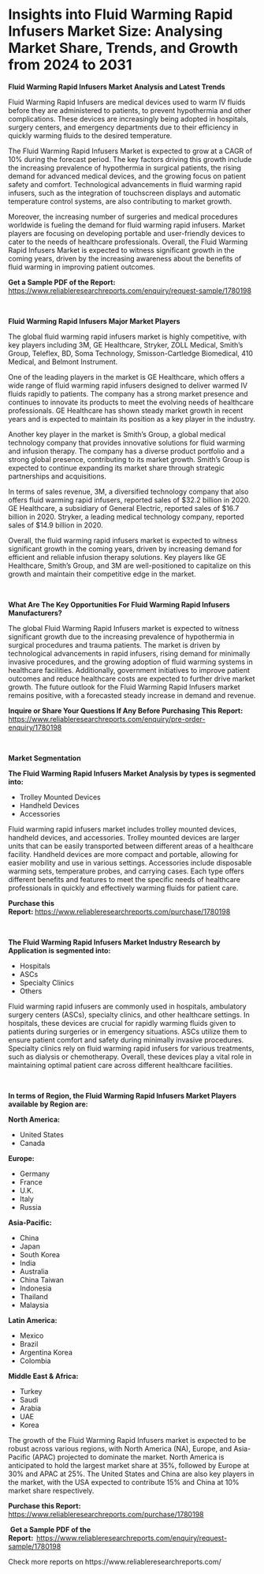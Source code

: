 <p><h1>Insights into Fluid Warming Rapid Infusers Market Size: Analysing Market Share, Trends, and Growth from 2024 to 2031</h1></p><p><strong>Fluid Warming Rapid Infusers Market Analysis and Latest Trends</strong></p>
<p><p>Fluid Warming Rapid Infusers are medical devices used to warm IV fluids before they are administered to patients, to prevent hypothermia and other complications. These devices are increasingly being adopted in hospitals, surgery centers, and emergency departments due to their efficiency in quickly warming fluids to the desired temperature.</p><p>The Fluid Warming Rapid Infusers Market is expected to grow at a CAGR of 10% during the forecast period. The key factors driving this growth include the increasing prevalence of hypothermia in surgical patients, the rising demand for advanced medical devices, and the growing focus on patient safety and comfort. Technological advancements in fluid warming rapid infusers, such as the integration of touchscreen displays and automatic temperature control systems, are also contributing to market growth.</p><p>Moreover, the increasing number of surgeries and medical procedures worldwide is fueling the demand for fluid warming rapid infusers. Market players are focusing on developing portable and user-friendly devices to cater to the needs of healthcare professionals. Overall, the Fluid Warming Rapid Infusers Market is expected to witness significant growth in the coming years, driven by the increasing awareness about the benefits of fluid warming in improving patient outcomes.</p></p>
<p><strong>Get a Sample PDF of the Report:&nbsp;</strong> <a href="https://www.reliableresearchreports.com/enquiry/request-sample/1780198">https://www.reliableresearchreports.com/enquiry/request-sample/1780198</a></p>
<p>&nbsp;</p>
<p><strong>Fluid Warming Rapid Infusers Major Market Players</strong></p>
<p><p>The global fluid warming rapid infusers market is highly competitive, with key players including 3M, GE Healthcare, Stryker, ZOLL Medical, Smith’s Group, Teleflex, BD, Soma Technology, Smisson-Cartledge Biomedical, 410 Medical, and Belmont Instrument. </p><p>One of the leading players in the market is GE Healthcare, which offers a wide range of fluid warming rapid infusers designed to deliver warmed IV fluids rapidly to patients. The company has a strong market presence and continues to innovate its products to meet the evolving needs of healthcare professionals. GE Healthcare has shown steady market growth in recent years and is expected to maintain its position as a key player in the industry.</p><p>Another key player in the market is Smith’s Group, a global medical technology company that provides innovative solutions for fluid warming and infusion therapy. The company has a diverse product portfolio and a strong global presence, contributing to its market growth. Smith’s Group is expected to continue expanding its market share through strategic partnerships and acquisitions.</p><p>In terms of sales revenue, 3M, a diversified technology company that also offers fluid warming rapid infusers, reported sales of $32.2 billion in 2020. GE Healthcare, a subsidiary of General Electric, reported sales of $16.7 billion in 2020. Stryker, a leading medical technology company, reported sales of $14.9 billion in 2020.</p><p>Overall, the fluid warming rapid infusers market is expected to witness significant growth in the coming years, driven by increasing demand for efficient and reliable infusion therapy solutions. Key players like GE Healthcare, Smith’s Group, and 3M are well-positioned to capitalize on this growth and maintain their competitive edge in the market.</p></p>
<p>&nbsp;</p>
<p><strong>What Are The Key Opportunities For Fluid Warming Rapid Infusers Manufacturers?</strong></p>
<p><p>The global Fluid Warming Rapid Infusers market is expected to witness significant growth due to the increasing prevalence of hypothermia in surgical procedures and trauma patients. The market is driven by technological advancements in rapid infusers, rising demand for minimally invasive procedures, and the growing adoption of fluid warming systems in healthcare facilities. Additionally, government initiatives to improve patient outcomes and reduce healthcare costs are expected to further drive market growth. The future outlook for the Fluid Warming Rapid Infusers market remains positive, with a forecasted steady increase in demand and revenue.</p></p>
<p><strong>Inquire or Share Your Questions If Any Before Purchasing This Report:</strong> <a href="https://www.reliableresearchreports.com/enquiry/pre-order-enquiry/1780198">https://www.reliableresearchreports.com/enquiry/pre-order-enquiry/1780198</a></p>
<p>&nbsp;</p>
<p><strong>Market Segmentation</strong></p>
<p><strong>The Fluid Warming Rapid Infusers Market Analysis by types is segmented into:</strong></p>
<p><ul><li>Trolley Mounted Devices</li><li>Handheld Devices</li><li>Accessories</li></ul></p>
<p><p>Fluid warming rapid infusers market includes trolley mounted devices, handheld devices, and accessories. Trolley mounted devices are larger units that can be easily transported between different areas of a healthcare facility. Handheld devices are more compact and portable, allowing for easier mobility and use in various settings. Accessories include disposable warming sets, temperature probes, and carrying cases. Each type offers different benefits and features to meet the specific needs of healthcare professionals in quickly and effectively warming fluids for patient care.</p></p>
<p><strong>Purchase this Report:&nbsp;</strong><a href="https://www.reliableresearchreports.com/purchase/1780198">https://www.reliableresearchreports.com/purchase/1780198</a></p>
<p>&nbsp;</p>
<p><strong>The Fluid Warming Rapid Infusers Market Industry Research by Application is segmented into:</strong></p>
<p><ul><li>Hospitals</li><li>ASCs</li><li>Specialty Clinics</li><li>Others</li></ul></p>
<p><p>Fluid warming rapid infusers are commonly used in hospitals, ambulatory surgery centers (ASCs), specialty clinics, and other healthcare settings. In hospitals, these devices are crucial for rapidly warming fluids given to patients during surgeries or in emergency situations. ASCs utilize them to ensure patient comfort and safety during minimally invasive procedures. Specialty clinics rely on fluid warming rapid infusers for various treatments, such as dialysis or chemotherapy. Overall, these devices play a vital role in maintaining optimal patient care across different healthcare facilities.</p></p>
<p>&nbsp;</p>
<p><strong>In terms of Region, the Fluid Warming Rapid Infusers Market Players available by Region are:</strong></p>
<p>
    <p> <strong> North America: </strong>
        <ul>
            <li>United States</li>
            <li>Canada</li>
        </ul>
        </p> 
    <p> <strong> Europe: </strong>
        <ul>
            <li>Germany</li>
            <li>France</li>
            <li>U.K.</li>
            <li>Italy</li>
            <li>Russia</li>
        </ul>
        </p> 
    <p> <strong> Asia-Pacific: </strong>
        <ul>
            <li>China</li>
            <li>Japan</li>
            <li>South Korea</li>
            <li>India</li>
            <li>Australia</li>
            <li>China Taiwan</li>
            <li>Indonesia</li>
            <li>Thailand</li>
            <li>Malaysia</li>
        </ul>
        </p> 
    <p> <strong> Latin America: </strong>
        <ul>
            <li>Mexico</li>
            <li>Brazil</li>
            <li>Argentina Korea</li>
            <li>Colombia</li>
        </ul>
        </p> 
    <p> <strong> Middle East & Africa: </strong>
        <ul>
            <li>Turkey</li>
            <li>Saudi</li>
            <li>Arabia</li>
            <li>UAE</li>
            <li>Korea</li>
        </ul>
    </p>
    </p>
<p><p>The growth of the Fluid Warming Rapid Infusers market is expected to be robust across various regions, with North America (NA), Europe, and Asia-Pacific (APAC) projected to dominate the market. North America is anticipated to hold the largest market share at 35%, followed by Europe at 30% and APAC at 25%. The United States and China are also key players in the market, with the USA expected to contribute 15% and China at 10% market share respectively.</p></p>
<p><strong>Purchase this Report: </strong><a href="https://www.reliableresearchreports.com/purchase/1780198">https://www.reliableresearchreports.com/purchase/1780198</a></p>
<p>&nbsp;<strong>Get a Sample PDF of the Report:&nbsp;&nbsp;</strong><a href="https://www.reliableresearchreports.com/enquiry/request-sample/1780198">https://www.reliableresearchreports.com/enquiry/request-sample/1780198</a></p>
<p><strong></strong></p>
<p>Check more reports on https://www.reliableresearchreports.com/</p>